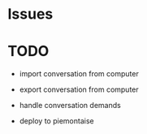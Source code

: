 # Issues


# TODO

- import conversation from computer
- export conversation from computer

- handle conversation demands

- deploy to piemontaise
